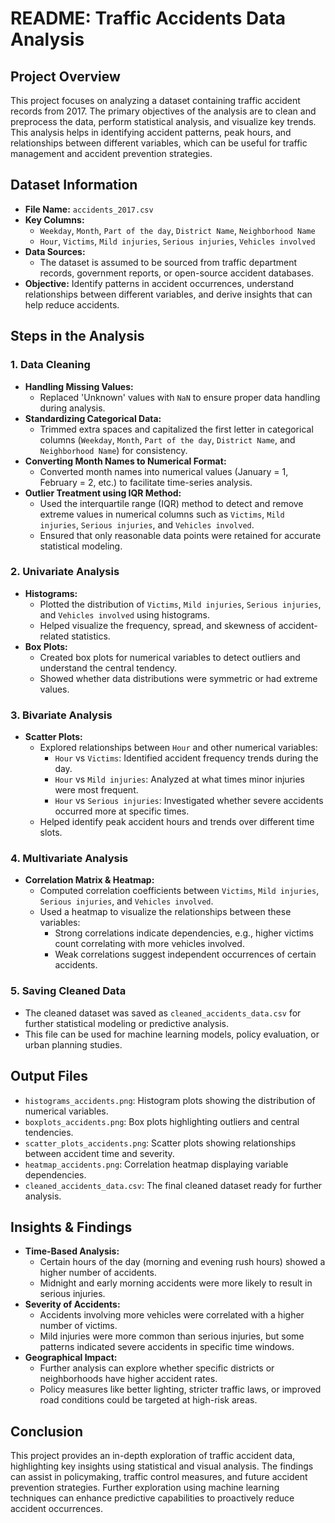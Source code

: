 # README: Traffic Accidents Data Analysis

## Project Overview
This project focuses on analyzing a dataset containing traffic accident records from 2017. The primary objectives of the analysis are to clean and preprocess the data, perform statistical analysis, and visualize key trends. This analysis helps in identifying accident patterns, peak hours, and relationships between different variables, which can be useful for traffic management and accident prevention strategies.

## Dataset Information
- **File Name:** `accidents_2017.csv`
- **Key Columns:** 
  - `Weekday`, `Month`, `Part of the day`, `District Name`, `Neighborhood Name`
  - `Hour`, `Victims`, `Mild injuries`, `Serious injuries`, `Vehicles involved`
- **Data Sources:**
  - The dataset is assumed to be sourced from traffic department records, government reports, or open-source accident databases.
- **Objective:** Identify patterns in accident occurrences, understand relationships between different variables, and derive insights that can help reduce accidents.

## Steps in the Analysis

### 1. Data Cleaning
- **Handling Missing Values:** 
  - Replaced 'Unknown' values with `NaN` to ensure proper data handling during analysis.
- **Standardizing Categorical Data:**
  - Trimmed extra spaces and capitalized the first letter in categorical columns (`Weekday`, `Month`, `Part of the day`, `District Name`, and `Neighborhood Name`) for consistency.
- **Converting Month Names to Numerical Format:**
  - Converted month names into numerical values (January = 1, February = 2, etc.) to facilitate time-series analysis.
- **Outlier Treatment using IQR Method:**
  - Used the interquartile range (IQR) method to detect and remove extreme values in numerical columns such as `Victims`, `Mild injuries`, `Serious injuries`, and `Vehicles involved`.
  - Ensured that only reasonable data points were retained for accurate statistical modeling.

### 2. Univariate Analysis
- **Histograms:**
  - Plotted the distribution of `Victims`, `Mild injuries`, `Serious injuries`, and `Vehicles involved` using histograms.
  - Helped visualize the frequency, spread, and skewness of accident-related statistics.
- **Box Plots:**
  - Created box plots for numerical variables to detect outliers and understand the central tendency.
  - Showed whether data distributions were symmetric or had extreme values.

### 3. Bivariate Analysis
- **Scatter Plots:**
  - Explored relationships between `Hour` and other numerical variables:
    - `Hour` vs `Victims`: Identified accident frequency trends during the day.
    - `Hour` vs `Mild injuries`: Analyzed at what times minor injuries were most frequent.
    - `Hour` vs `Serious injuries`: Investigated whether severe accidents occurred more at specific times.
  - Helped identify peak accident hours and trends over different time slots.

### 4. Multivariate Analysis
- **Correlation Matrix & Heatmap:**
  - Computed correlation coefficients between `Victims`, `Mild injuries`, `Serious injuries`, and `Vehicles involved`.
  - Used a heatmap to visualize the relationships between these variables:
    - Strong correlations indicate dependencies, e.g., higher victims count correlating with more vehicles involved.
    - Weak correlations suggest independent occurrences of certain accidents.

### 5. Saving Cleaned Data
- The cleaned dataset was saved as `cleaned_accidents_data.csv` for further statistical modeling or predictive analysis.
- This file can be used for machine learning models, policy evaluation, or urban planning studies.

## Output Files
- `histograms_accidents.png`: Histogram plots showing the distribution of numerical variables.
- `boxplots_accidents.png`: Box plots highlighting outliers and central tendencies.
- `scatter_plots_accidents.png`: Scatter plots showing relationships between accident time and severity.
- `heatmap_accidents.png`: Correlation heatmap displaying variable dependencies.
- `cleaned_accidents_data.csv`: The final cleaned dataset ready for further analysis.

## Insights & Findings
- **Time-Based Analysis:**
  - Certain hours of the day (morning and evening rush hours) showed a higher number of accidents.
  - Midnight and early morning accidents were more likely to result in serious injuries.
- **Severity of Accidents:**
  - Accidents involving more vehicles were correlated with a higher number of victims.
  - Mild injuries were more common than serious injuries, but some patterns indicated severe accidents in specific time windows.
- **Geographical Impact:**
  - Further analysis can explore whether specific districts or neighborhoods have higher accident rates.
  - Policy measures like better lighting, stricter traffic laws, or improved road conditions could be targeted at high-risk areas.

## Conclusion
This project provides an in-depth exploration of traffic accident data, highlighting key insights using statistical and visual analysis. The findings can assist in policymaking, traffic control measures, and future accident prevention strategies. Further exploration using machine learning techniques can enhance predictive capabilities to proactively reduce accident occurrences.

